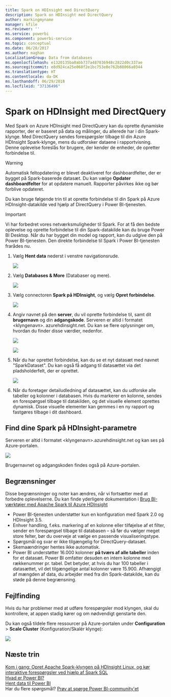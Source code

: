 ```yaml
---
title: Spark on HDInsight med DirectQuery
description: Spark on HDInsight med DirectQuery
author: markingmyname
manager: kfile
ms.reviewer: ''
ms.service: powerbi
ms.component: powerbi-service
ms.topic: conceptual
ms.date: 06/28/2017
ms.author: maghan
LocalizationGroup: Data from databases
ms.openlocfilehash: e1320135ba0abb737a487036948c2822d0c337ae
ms.sourcegitcommit: e8d924ca25e060f2e1bc753e8e762b88066a0344
ms.translationtype: HT
ms.contentlocale: da-DK
ms.lasthandoff: 06/29/2018
ms.locfileid: "37136496"
---
```

# <a name="spark-on-hdinsight-with-directquery"></a>Spark on HDInsight med DirectQuery
Med Spark on Azure HDInsight med DirectQuery kan du oprette dynamiske rapporter, der er baseret på data og målinger, du allerede har i din Spark-klynge. Med DirectQuery sendes forespørgsler tilbage til din Azure HDInsight Spark-klynge, mens du udforsker dataene i rapportvisning. Denne oplevelse foreslås for brugere, der kender de enheder, de opretter forbindelse til.

> [!WARNING]
> Automatisk feltopdatering er blevet deaktiveret for dashboardfelter, der er bygget på Spark-baserede datasæt. Du kan vælge **Opdater dashboardfelter** for at opdatere manuelt. Rapporter påvirkes ikke og bør forblive opdateret. 
> 
> 

Du kan bruge følgende trin til at oprette forbindelse til din Spark på Azure HDInsight-datakilde ved hjælp af DirectQuery i Power BI-tjenesten.

> [!Important]
> Vi har forbedret vores netværksmuligheder til Spark.  For at få den bedste oplevelse og oprette forbindelse til din Spark-datakilde kan du bruge Power BI Desktop.  Når du har bygget din model og rapport, kan du udgive den på Power BI-tjenesten.  Den direkte forbindelse til Spark i Power BI-tjenesten frarådes nu.
>

1. Vælg **Hent data** nederst i venstre navigationsrude.
   
     ![](media/spark-on-hdinsight-with-direct-connect/spark-getdata.png)
2. Vælg **Databases & More** (Databaser og mere).
   
     ![](media/spark-on-hdinsight-with-direct-connect/spark-getdata-databases.png)
3. Vælg connectoren **Spark på HDInsight**, og vælg **Opret forbindelse**.
   
     ![](media/spark-on-hdinsight-with-direct-connect/spark-getdata-databases-connect.png)
4. Angiv navnet på den **server**, du vil oprette forbindelse til, samt dit **brugernavn** og din **adgangskode**. Serveren er altid i formatet \<klyngenavn\>. azurehdinsight.net. Du kan se flere oplysninger om, hvordan du finder disse værdier, nedenfor.
   
     ![](media/spark-on-hdinsight-with-direct-connect/spark-server-name.png)
   
     ![](media/spark-on-hdinsight-with-direct-connect/spark-username.png)
5. Når du har oprettet forbindelse, kan du se et nyt datasæt med navnet "SparkDataset". Du kan også få adgang til datasættet via det pladsholderfelt, der er oprettet.
   
     ![](media/spark-on-hdinsight-with-direct-connect/spark-dataset.png)
6. Når du foretager detailudledning af datasættet, kan du udforske alle tabeller og kolonner i databasen. Hvis du markerer en kolonne, sendes en forespørgsel tilbage til datakilden, og det visuelle element oprettes dynamisk. Disse visuelle elementer kan gemmes i en ny rapport og fastgøres tilbage i dit dashboard.

## <a name="finding-your-spark-on-hdinsight-parameters"></a>Find dine Spark på HDInsight-parametre
Serveren er altid i formatet \<klyngenavn\>.azurehdinsight.net og kan ses på Azure-portalen.

![](media/spark-on-hdinsight-with-direct-connect/spark-server-name-parameter.png)

Brugernavnet og adgangskoden findes også på Azure-portalen.

## <a name="limitations"></a>Begrænsninger
Disse begrænsninger og noter kan ændres, når vi fortsætter med at forbedre oplevelserne. Du kan finde yderligere dokumentation i [Brug BI-værktøjer med Apache Spark til Azure HDInsight](https://azure.microsoft.com/documentation/articles/hdinsight-apache-spark-use-bi-tools/)

* Power BI-tjenesten understøtter kun en konfiguration med Spark 2.0 og HDInsight 3.5.
* Enhver handling, f.eks. markering af en kolonne eller tilføjelse af et filter, sender en forespørgsel tilbage til databasen – så før du vælger meget store felter, bør du overveje at vælge en passende visualiseringstype.
* Spørgsmål og svar er ikke tilgængelig for DirectQuery-datasæt.
* Skemaændringer hentes ikke automatisk.
* Power BI understøtter 16.000 kolonner **på tværs af alle tabeller** inden for et datasæt. Power BI omfatter desuden en intern kolonne med rækkenummer pr. tabel. Det betyder, at hvis du har 100 tabeller i datasættet, vil det tilgængelige antal kolonner være 15.900. Afhængigt af mængden af data, du arbejder med fra din Spark-datakilde, kan du støde på denne begrænsning.

## <a name="troubleshooting"></a>Fejlfinding
Hvis du har problemer med at udføre forespørgsler mod klyngen, skal du kontrollere, at appen stadig kører og om nødvendigt genstarte den.

Du kan også tildele flere ressourcer på Azure-portalen under **Configuration** > **Scale Cluster** (Konfiguration/Skalér klynge):

![](media/spark-on-hdinsight-with-direct-connect/spark-scale.png)

## <a name="next-steps"></a>Næste trin
[Kom i gang: Opret Apache Spark-klyngen på HDInsight Linux, og kør interaktive forespørgsler ved hjælp af Spark SQL](https://azure.microsoft.com/documentation/articles/hdinsight-apache-spark-jupyter-spark-sql)  
[Hvad er Power BI?](power-bi-overview.md)  
[Hent data til Power BI](service-get-data.md)  
Har du flere spørgsmål? [Prøv at spørge Power BI-community'et](http://community.powerbi.com/)

